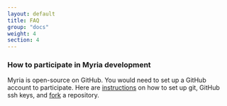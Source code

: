 ```yaml
---
layout: default
title: FAQ
group: "docs"
weight: 4
section: 4
---
```


### How to participate in Myria development

Myria is open-source on GitHub. You would need to set up a GitHub account to participate.
Here are [instructions](https://help.github.com/articles/set-up-git/) on how to set up git, GitHub ssh keys, and [fork](https://github.com/uwescience/myria/fork) a repository.
